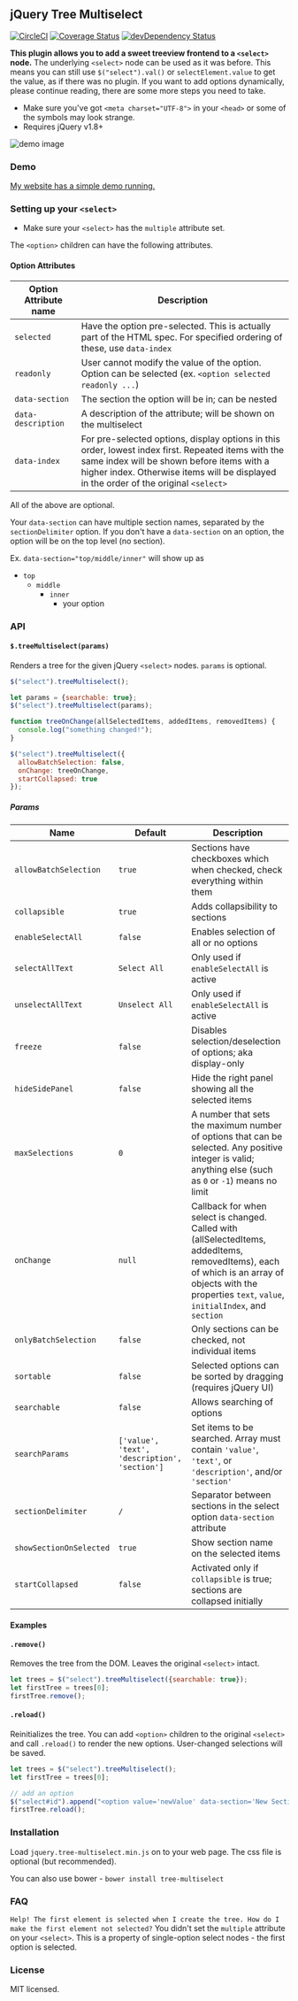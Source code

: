 ## jQuery Tree Multiselect
[![CircleCI](https://circleci.com/gh/patosai/tree-multiselect.js.svg?style=svg)](https://circleci.com/gh/patosai/tree-multiselect.js)
[![Coverage Status](https://codecov.io/gh/patosai/tree-multiselect.js/branch/master/graph/badge.svg)](https://codecov.io/gh/patosai/tree-multiselect.js)
[![devDependency Status](https://david-dm.org/patosai/tree-multiselect.js/dev-status.svg)](https://david-dm.org/patosai/tree-multiselect.js#info=devDependencies)


**This plugin allows you to add a sweet treeview frontend to a `<select>` node.**
The underlying `<select>` node can be used as it was before. This means you can still use `$("select").val()` or `selectElement.value` to get the value, as if there was no plugin. If you want to add options dynamically, please continue reading, there are some more steps you need to take.

* Make sure you've got `<meta charset="UTF-8">` in your `<head>` or some of the symbols may look strange.
* Requires jQuery v1.8+

![demo image](demo.jpg "demo image")

### Demo
<a target="_blank" href="http://www.patosai.com/projects/tree-multiselect">My website has a simple demo running.</a>

### Setting up your `<select>`
* Make sure your `<select>` has the `multiple` attribute set.

The `<option>` children can have the following attributes.

#### Option Attributes
Option Attribute name         | Description
----------------------------- | ---------------------------------
`selected`                    | Have the option pre-selected. This is actually part of the HTML spec. For specified ordering of these, use `data-index`
`readonly`                    | User cannot modify the value of the option. Option can be selected (ex. `<option selected readonly ...`)
`data-section`                | The section the option will be in; can be nested
`data-description`            | A description of the attribute; will be shown on the multiselect
`data-index`                  | For pre-selected options, display options in this order, lowest index first. Repeated items with the same index will be shown before items with a higher index. Otherwise items will be displayed in the order of the original `<select>`

All of the above are optional.

Your `data-section` can have multiple section names, separated by the `sectionDelimiter` option. If you don't have a `data-section` on an option, the option will be on the top level (no section).

Ex. `data-section="top/middle/inner"` will show up as
- `top`
  - `middle`
    - `inner`
      - your option

### API
#### `$.treeMultiselect(params)`
Renders a tree for the given jQuery `<select>` nodes. `params` is optional.

```javascript
$("select").treeMultiselect();
```
```javascript
let params = {searchable: true};
$("select").treeMultiselect(params);
```
```javascript
function treeOnChange(allSelectedItems, addedItems, removedItems) {
  console.log("something changed!");
}

$("select").treeMultiselect({
  allowBatchSelection: false,
  onChange: treeOnChange,
  startCollapsed: true
});
```

##### Params
Name                    | Default        | Description
----------------------- | -------------- | ---------------
`allowBatchSelection`   | `true`         | Sections have checkboxes which when checked, check everything within them
`collapsible`           | `true`         | Adds collapsibility to sections
`enableSelectAll`       | `false`        | Enables selection of all or no options
`selectAllText`         | `Select All`   | Only used if `enableSelectAll` is active
`unselectAllText`       | `Unselect All` | Only used if `enableSelectAll` is active
`freeze`                | `false`        | Disables selection/deselection of options; aka display-only
`hideSidePanel`         | `false`        | Hide the right panel showing all the selected items
`maxSelections`         | `0`            | A number that sets the maximum number of options that can be selected. Any positive integer is valid; anything else (such as `0` or `-1`) means no limit
`onChange`              | `null`         | Callback for when select is changed. Called with (allSelectedItems, addedItems, removedItems), each of which is an array of objects with the properties `text`, `value`, `initialIndex`, and `section`
`onlyBatchSelection`    | `false`        | Only sections can be checked, not individual items
`sortable`              | `false`        | Selected options can be sorted by dragging (requires jQuery UI)
`searchable`            | `false`        | Allows searching of options
`searchParams`          | `['value', 'text', 'description', 'section']` | Set items to be searched. Array must contain `'value'`, `'text'`, or `'description'`, and/or `'section'`
`sectionDelimiter`      | `/`            | Separator between sections in the select option `data-section` attribute
`showSectionOnSelected` | `true`         | Show section name on the selected items
`startCollapsed`        | `false`        | Activated only if `collapsible` is true; sections are collapsed initially

#### Examples


#### `.remove()`
Removes the tree from the DOM. Leaves the original `<select>` intact.
```javascript
let trees = $("select").treeMultiselect({searchable: true});
let firstTree = trees[0];
firstTree.remove();
```

#### `.reload()`
Reinitializes the tree. You can add `<option>` children to the original `<select>` and call `.reload()` to render the new options. User-changed selections will be saved.

```javascript
let trees = $("select").treeMultiselect();
let firstTree = trees[0];

// add an option
$("select#id").append("<option value='newValue' data-section='New Section' selected='selected' data-description='New value'>New Value</option>");
firstTree.reload();
```

### Installation
Load `jquery.tree-multiselect.min.js` on to your web page. The css file is optional (but recommended).

You can also use bower - `bower install tree-multiselect`

### FAQ
`Help! The first element is selected when I create the tree. How do I make the first element not selected?`
You didn't set the `multiple` attribute on your `<select>`. This is a property of single-option select nodes - the first option is selected.

### License
MIT licensed.
